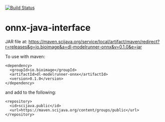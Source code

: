 [![Build Status](https://github.com/bioimage-io/onnx-java-interface/actions/workflows/build.yml/badge.svg)](https://github.com/bioimage-io/onnx-java-interface/actions/workflows/build.yml)

# onnx-java-interface

JAR file at: https://maven.scijava.org/service/local/artifact/maven/redirect?r=releases&g=io.bioimage&a=dl-modelrunner-onnx&v=0.1.0&e=jar


To use with maven:

```
<dependency>
  <groupId>io.bioimage</groupId>
  <artifactId>dl-modelrunner-onnx</artifactId>
  <version>0.1.0</version>
</dependency>
```

and add to </repositories> the following:

```
<repository>
  <id>scijava.public</id>
  <url>https://maven.scijava.org/content/groups/public</url>
</repository>
```
